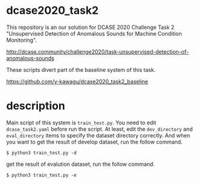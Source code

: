 # dcase2020_task2
This repository is an our solution for DCASE 2020 Challenge Task 2 "Unsupervised Detection of Anomalous Sounds for Machine Condition Monitoring".

http://dcase.community/challenge2020/task-unsupervised-detection-of-anomalous-sounds

These scripts divert part of the baseline system of this task.

https://github.com/y-kawagu/dcase2020_task2_baseline

# description
Main script of this system is `train_test.py`.
You need to edit `dcase_task2.yaml` before run the script.
At least, edit the `dev_directory` and `eval_directory` items to specify the dataset directory correctly.
And when you want to get the result of develop dataset, run the follow command. 
```
$ python3 train_test.py -d
```
get the result of evalution dataset, run the follow command.
```
$ python3 train_test.py -e
```